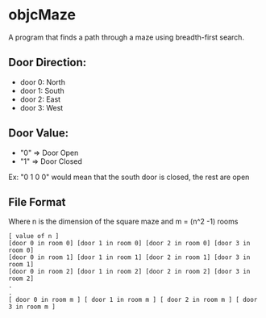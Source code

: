 objcMaze
========

A program that finds a path through a maze using breadth-first search.

Door Direction:
---------
* door 0: North
* door 1: South
* door 2: East
* door 3: West

Door Value:
---
* "0" => Door Open 
* "1" => Door Closed

Ex: "0 1 0 0" would mean that the south door is closed, the rest are open

File Format
----
Where n is the dimension of the square maze and m = (n^2 -1) rooms  

    [ value of n ]  
    [door 0 in room 0] [door 1 in room 0] [door 2 in room 0] [door 3 in room 0]  
    [door 0 in room 1] [door 1 in room 1] [door 2 in room 1] [door 3 in room 1]  
    [door 0 in room 2] [door 1 in room 2] [door 2 in room 2] [door 3 in room 2]  
    .  
    .  
    [ door 0 in room m ] [ door 1 in room m ] [ door 2 in room m ] [ door 3 in room m ] 
